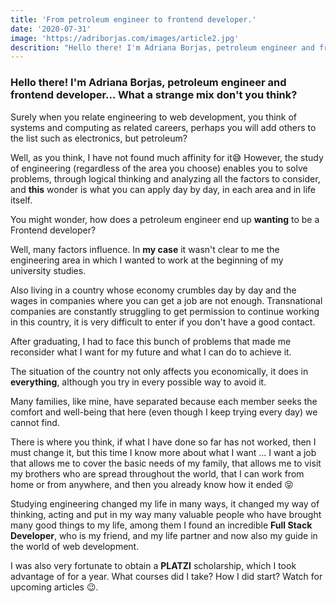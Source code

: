 ```yaml
---
title: 'From petroleum engineer to frontend developer.'
date: '2020-07-31'
image: 'https://adriborjas.com/images/article2.jpg'
descrition: "Hello there! I'm Adriana Borjas, petroleum engineer and frontend developer... What a strange mix don't you think?"
---
```


### Hello there! I'm **Adriana Borjas**, petroleum engineer and frontend developer... What a strange mix don't you think?

Surely when you relate engineering to web development, you think of systems and computing as related careers, perhaps you will add others to the list such as electronics, but petroleum?

Well, as you think, I have not found much affinity for it😅 However, the study of engineering (regardless of the area you choose) enables you to solve problems, through logical thinking and analyzing all the factors to consider, and **this** wonder is what you can apply day by day, in each area and in life itself.

You might wonder, how does a petroleum engineer end up **wanting** to be a Frontend developer?

Well, many factors influence. In **my case** it wasn't clear to me the engineering area in which I wanted to work at the beginning of my university studies. 
 
Also living in a country whose economy crumbles day by day and the wages in companies where you can get a job are not enough. Transnational companies are constantly struggling to get permission to continue working in this country, it is very difficult to enter if you don't have a good contact. 
 
After graduating, I had to face this bunch of problems that made me reconsider what I want for my future and what I can do to achieve it.

The situation of the country not only affects you economically, it does in **everything**, although you try in every possible way to avoid it. 

Many families, like mine, have separated because each member seeks the comfort and well-being that here (even though I keep trying every day) we cannot find. 

There is where you think, if what I have done so far has not worked, then I must change it, but this time I know more about what I want ... I want a job that allows me to cover the basic needs of my family, that allows me to visit my brothers who are spread throughout the world, that I can work from home or from anywhere, and then you already know how it ended 😝

Studying engineering changed my life in many ways, it changed my way of thinking, acting and put in my way many valuable people who have brought many good things to my life, among them I found an incredible **Full Stack Developer**, who is my friend, and my life partner and now also my guide in the world of web development. 

I was also very fortunate to obtain a **PLATZI** scholarship, which I took advantage of for a year. What courses did I take? How I did start? Watch for upcoming articles 😉.
